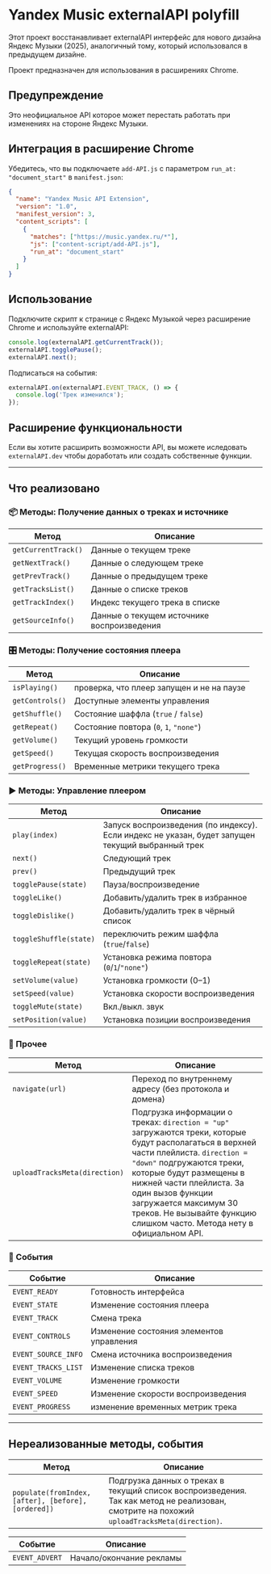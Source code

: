 
# Yandex Music externalAPI polyfill

Этот проект восстанавливает externalAPI интерфейс для нового дизайна Яндекс Музыки (2025), аналогичный тому, который использовался в предыдущем дизайне. 

Проект предназначен для использования в расширениях Chrome.


## Предупреждение
Это неофициальное API которое может перестать работать при изменениях на стороне Яндекс Музыки.


## Интеграция в расширение Chrome
Убедитесь, что вы подключаете `add-API.js` с параметром `run_at: "document_start"` в `manifest.json`:
```json
{
  "name": "Yandex Music API Extension",
  "version": "1.0",
  "manifest_version": 3,
  "content_scripts": [
    {
      "matches": ["https://music.yandex.ru/*"],
      "js": ["content-script/add-API.js"],
      "run_at": "document_start"
    }
  ]
}
```
## Использование
Подключите скрипт к странице с Яндекс Музыкой через расширение Chrome и используйте externalAPI:
```javascript
console.log(externalAPI.getCurrentTrack());
externalAPI.togglePause();
externalAPI.next();
```
Подписаться на события:
```javascript
externalAPI.on(externalAPI.EVENT_TRACK, () => {
  console.log('Трек изменился');
});
```
## Расширение функциональности
Если вы хотите расширить возможности API, вы можете иследовать `externalAPI.dev` чтобы доработать или создать собственные функции.

---

## Что реализовано
### 📦 Методы: Получение данных о треках и источнике

| Метод | Описание |
|-------|----------|
| `getCurrentTrack()` | Данные о текущем треке |
| `getNextTrack()` | Данные о следующем треке |
| `getPrevTrack()` | Данные о предыдущем треке |
| `getTracksList()` | Данные о списке треков |
| `getTrackIndex()` | Индекс текущего трека в списке |
| `getSourceInfo()` | Данные о текущем источнике воспроизведения |



### 🎛 Методы: Получение состояния плеера

| Метод | Описание |
|-------|----------|
| `isPlaying()` | проверка, что плеер запущен и не на паузе |
| `getControls()` | Доступные элементы управления |
| `getShuffle()` | Состояние шаффла (`true` / `false`) |
| `getRepeat()` | Состояние повтора (`0`, `1`, `"none"`) |
| `getVolume()` | Текущий уровень громкости |
| `getSpeed()` | Текущая скорость воспроизведения |
| `getProgress()` | Временные метрики текущего трека |

### ▶ Методы: Управление плеером

| Метод | Описание |
|-------|----------|
| `play(index)` | Запуск воспроизведения (по индексу). Если индекс не указан, будет запущен текущий выбранный трек |
| `next()` | Следующий трек |
| `prev()` | Предыдущий трек |
| `togglePause(state)` | Пауза/воспроизведение |
| `toggleLike()` | Добавить/удалить трек в избранное |
| `toggleDislike()` | Добавить/удалить трек в чёрный список |
| `toggleShuffle(state)` | переключить режим шаффла (`true`/`false`)|
| `toggleRepeat(state)` | Установка режима повтора (`0`/`1`/`"none"`)|
| `setVolume(value)` | Установка громкости (0–1) |
| `setSpeed(value)` | Установка скорости воспроизведения |
| `toggleMute(state)` | Вкл./выкл. звук |
| `setPosition(value)` | Установка позиции воспроизведения |

### 🧭 Прочее

| Метод | Описание |
|-------|----------|
| `navigate(url)` | Переход по внутреннему адресу (без протокола и домена) |
| `uploadTracksMeta(direction)` | Подгрузка информации о треках: `direction = "up"` загружаются треки, которые будут располагаться в верхней части плейлиста. `direction = "down"` подгружаются треки, которые будут размещены в нижней части плейлиста. За один вызов функции загружается максимум 30 треков. Не вызывайте функцию слишком часто. Метода нету в официальном API.|


### 🔔 События

| Событие | Описание |
|---------|----------|
| `EVENT_READY` | Готовность интерфейса |
| `EVENT_STATE` | Изменение состояния плеера |
| `EVENT_TRACK` | Смена трека |
| `EVENT_CONTROLS` | Изменение состояния элементов управления |
| `EVENT_SOURCE_INFO` | Смена источника воспроизведения |
| `EVENT_TRACKS_LIST` | Изменение списка треков |
| `EVENT_VOLUME` | Изменение громкости |
| `EVENT_SPEED` | Изменение скорости воспроизведения |
| `EVENT_PROGRESS` | изменение временных метрик трека |

---

## Нереализованные методы, события

| Метод | Описание |
|-------|----------|
| `populate(fromIndex, [after], [before], [ordered])` | Подгрузка данных о треках в текущий список воспроизведения. Так как метод не реализован, смотрите на похожий `uploadTracksMeta(direction)`. |

| Событие | Описание |
|-------|----------|
| `EVENT_ADVERT` | Начало/окончание рекламы |
